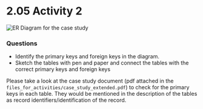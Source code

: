 # 2.05 Activity 2

![ER Diagram for the case study](https://education-team-2020.s3-eu-west-1.amazonaws.com/data-analytics/2.5-caseStudy_ER_diagram.png)

### Questions

- Identify the primary keys and foreign keys in the diagram.
- Sketch the tables with pen and paper and connect the tables with the correct primary keys and foreign keys

Please take a look at the case study document (pdf attached in the `files_for_activities/case_study_extended.pdf`) to check for the primary keys in each table. They would be mentioned in the description of the tables as record identifiers/identification of the record.
